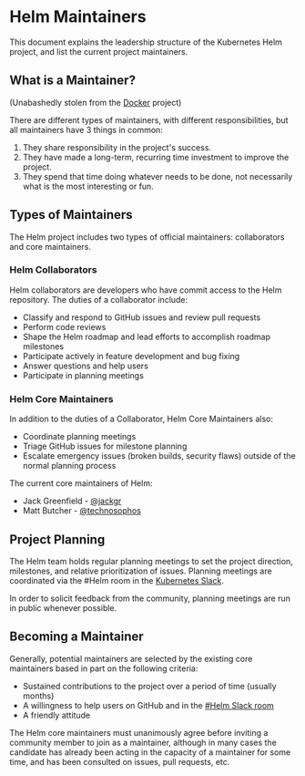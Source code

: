 # Helm Maintainers

This document explains the leadership structure of the Kubernetes Helm project, and list the current project maintainers.

## What is a Maintainer?

(Unabashedly stolen from the [Docker](https://github.com/docker/docker/blob/master/MAINTAINERS) project)

There are different types of maintainers, with different responsibilities, but
all maintainers have 3 things in common:

1. They share responsibility in the project's success.
2. They have made a long-term, recurring time investment to improve the project.
3. They spend that time doing whatever needs to be done, not necessarily what
is the most interesting or fun.

## Types of Maintainers

The Helm project includes two types of official maintainers: collaborators and core maintainers.

### Helm Collaborators

Helm collaborators are developers who have commit access to the Helm repository.
The duties of a collaborator include:

* Classify and respond to GitHub issues and review pull requests
* Perform code reviews
* Shape the Helm roadmap and lead efforts to accomplish roadmap milestones
* Participate actively in feature development and bug fixing
* Answer questions and help users
* Participate in planning meetings

### Helm Core Maintainers

In addition to the duties of a Collaborator, Helm Core Maintainers also:

* Coordinate planning meetings
* Triage GitHub issues for milestone planning
* Escalate emergency issues (broken builds, security flaws) outside of
  the normal planning process

The current core maintainers of Helm:

* Jack Greenfield - [@jackgr](https://github.com/jackgr)
* Matt Butcher - [@technosophos](https://github.com/technosophos)

## Project Planning

The Helm team holds regular planning meetings to set the project direction, milestones, and relative prioritization of issues.  Planning meetings are coordinated via the #Helm room in the [Kubernetes Slack](http://slack.kubernetes.io/).

In order to solicit feedback from the community, planning meetings are run in public whenever possible.

## Becoming a Maintainer

Generally, potential maintainers are selected by the existing core maintainers based in part on the following criteria:

* Sustained contributions to the project over a period of time (usually months)
* A willingness to help users on GitHub and in the [#Helm Slack room](http://slack.kubernetes.io/)
* A friendly attitude

The Helm core maintainers must unanimously agree before inviting a community member to join as a maintainer, although in many cases the candidate has already been acting in the capacity of a maintainer for some time, and has been consulted on issues, pull requests, etc.
